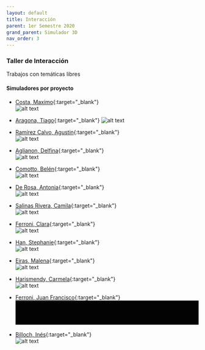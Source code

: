 ```yaml
---
layout: default
title: Interacción
parent: 1er Semestre 2020
grand_parent: Simulador 3D
nav_order: 3
---
```


### Taller de Interacción

Trabajos con temáticas libres  

#### Simuladores por proyecto

- [Costa, Maximo](http://udesa.cristianreynaga.com/simuladorlab/2020/1semestre/interaccion/costamaximo.html){:target="_blank"}  
![alt text](/assets/gifs/costa.gif "Costa")

- [Aragona, Tiago](http://udesa.cristianreynaga.com/simuladorlab/2020/1semestre/interaccion/aragonatiago.html){:target="_blank"}
![alt text](/assets/gifs/aragona.gif "Aragona")  

- [Ramírez Calvo, Agustin](http://udesa.cristianreynaga.com/simuladorlab/2020/1semestre/interaccion/ramirezcalvoagustin.html){:target="_blank"}  
![alt text](/assets/gifs/ramirezcalvo.gif "Ramírez Calvo")

- [Aglianon, Delfina](http://udesa.cristianreynaga.com/simuladorlab/2020/1semestre/interaccion/aglianondelfina.html){:target="_blank"}  
![alt text](/assets/gifs/aglianon.gif "Aglianon")

- [Comotto, Belén](http://udesa.cristianreynaga.com/simuladorlab/2020/1semestre/interaccion/comottobelen.html){:target="_blank"}  
![alt text](/assets/gifs/comotto.gif "Comotto")

- [De Rosa, Antonia](http://udesa.cristianreynaga.com/simuladorlab/2020/1semestre/interaccion/derosaantonia.html){:target="_blank"}  
![alt text](/assets/gifs/derosa.gif "De Rosa")

- [Salinas Rivera, Camila](http://udesa.cristianreynaga.com/simuladorlab/2020/1semestre/interaccion/salinasriveracamila.html){:target="_blank"}  
![alt text](/assets/gifs/salinasrivera.gif "Salinas Rivera")

- [Ferroni, Clara](http://udesa.cristianreynaga.com/simuladorlab/2020/1semestre/interaccion/ferroniclara.html){:target="_blank"}  
![alt text](/assets/gifs/ferroniclara.gif "Ferroni Clara")

- [Han, Stephanie](http://udesa.cristianreynaga.com/simuladorlab/2020/1semestre/interaccion/hanstephanie.html){:target="_blank"}  
![alt text](/assets/gifs/han.gif "Han")

- [Eiras, Malena](http://udesa.cristianreynaga.com/simuladorlab/2020/1semestre/interaccion/eirasmalena.html){:target="_blank"}  
![alt text](/assets/gifs/eiras.gif "Eiras")

- [Harismendy, Carmela](http://udesa.cristianreynaga.com/simuladorlab/2020/1semestre/interaccion/harismendycarmela.html){:target="_blank"}  
![alt text](/assets/gifs/harismendy.gif "Harismendy")

- [Ferroni, Juan Francisco](http://udesa.cristianreynaga.com/simuladorlab/2020/1semestre/interaccion/ferronijuanfrancisco.html){:target="_blank"}  
![alt text](/assets/gifs/ferronifrancisco.gif "Ferroni Juan Francisco")

- [Billoch, Inés](http://udesa.cristianreynaga.com/simuladorlab/2020/1semestre/interaccion/billochines.html){:target="_blank"}  
![alt text](/assets/gifs/billochines.gif "Billoch")

